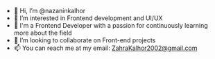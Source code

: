 - 👋 Hi, I’m @nazaninkalhor
- 👀 I’m interested in Frontend development and UI/UX
- 🌱 I'm a Frontend Developer with a passion for continuously learning more about the field
- 💞️ I’m looking to collaborate on Front-end projects
- 📫 You can reach me at my email: ZahraKalhor2002@gmail.com 

<!---
nazaninkalhor/nazaninkalhor is a ✨ special ✨ repository because its `README.md` (this file) appears on your GitHub profile.
You can click the Preview link to take a look at your changes.
--->
